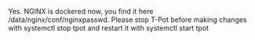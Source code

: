 Yes. NGINX is dockered now, you find it here /data/nginx/conf/nginxpasswd. Please stop T-Pot before making changes with systemctl stop tpot and restart it with systemctl start tpot
